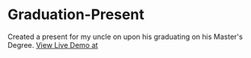 # Graduation-Present
Created a present for my uncle on upon his graduating on his Master's Degree.
[View Live Demo at ](https://nicodemus.netlify.app/)
